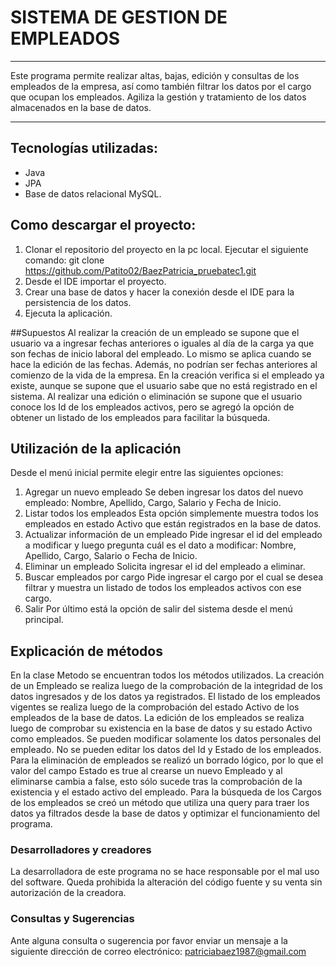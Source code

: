 # SISTEMA DE GESTION DE EMPLEADOS
***
Este programa permite realizar altas, bajas, edición y consultas de los empleados de la empresa, así como también filtrar los datos por el cargo que ocupan los empleados. Agiliza la gestión y tratamiento de los datos almacenados en la base de datos.
***
## Tecnologías utilizadas:
- Java
- JPA
- Base de datos relacional MySQL.

## Como descargar el proyecto:
1. Clonar el repositorio del proyecto en la pc local. Ejecutar el siguiente comando: 
	git clone https://github.com/Patito02/BaezPatricia_pruebatec1.git
2. Desde el IDE importar el proyecto.
3. Crear una base de datos y hacer la conexión desde el IDE para la persistencia de los datos.
4. Ejecuta la aplicación.

##Supuestos
Al realizar la creación de un empleado se supone que el usuario va a ingresar fechas anteriores o iguales al día de la carga ya que son fechas de inicio laboral del empleado. Lo mismo se aplica cuando se hace la edición de las fechas. Además, no podrían ser fechas anteriores al comienzo de la vida de la empresa.
En la creación verifica si el empleado ya existe, aunque se supone que el usuario sabe que no está registrado en el sistema.
Al realizar una edición o eliminación se supone que el usuario conoce los Id de los empleados activos, pero se agregó la opción de obtener un listado de los empleados para facilitar la búsqueda.

## Utilización de la aplicación
Desde el menú inicial permite elegir entre las siguientes opciones: 
1. Agregar un nuevo empleado
Se deben ingresar los datos del nuevo empleado: Nombre, Apellido, Cargo, Salario y Fecha de Inicio.
2. Listar todos los empleados
Esta opción simplemente muestra todos los empleados en estado Activo que están registrados en la base de datos.
3. Actualizar información de un empleado
Pide ingresar el id del empleado a modificar y luego pregunta cuál es el dato a modificar: Nombre, Apellido, Cargo, Salario o Fecha de Inicio. 
4. Eliminar un empleado
Solicita ingresar el id del empleado a eliminar. 
5. Buscar empleados por cargo
Pide ingresar el cargo por el cual se desea filtrar y muestra un listado de todos los empleados activos con ese cargo.
6. Salir
Por último está la opción de salir del sistema desde el menú principal.

## Explicación de métodos
En la clase Metodo se encuentran todos los métodos utilizados.
La creación de un Empleado se realiza luego de la comprobación de la integridad de los datos ingresados y de los datos ya registrados.
El listado de los empleados vigentes se realiza luego de la comprobación del estado Activo de los empleados de la base de datos.
La edición de los empleados se realiza luego de comprobar su existencia en la base de datos y su estado Activo como empleados. Se pueden modificar solamente los datos personales del empleado. No se pueden editar los datos del Id y Estado de los empleados.
Para la eliminación de empleados se realizó un borrado lógico, por lo que el valor del campo Estado es true al crearse un nuevo Empleado y al eliminarse cambia a false, esto sólo sucede tras la comprobación de la existencia y el estado activo del empleado.
Para la búsqueda de los Cargos de los empleados se creó un método que utiliza una query para traer los datos ya filtrados desde la base de datos y optimizar el funcionamiento del programa.

### Desarrolladores y creadores
La desarrolladora de este programa no se hace responsable por el mal uso del software. Queda prohibida la alteración del código fuente y su venta sin autorización de la creadora.

### Consultas y Sugerencias
Ante alguna consulta o sugerencia por favor enviar un mensaje a la siguiente dirección de correo electrónico: patriciabaez1987@gmail.com
